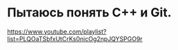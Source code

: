 # Пытаюсь понять С++ и Git.

https://www.youtube.com/playlist?list=PLQOaTSbfxUtCrKs0nicOg2npJQYSPGO9r
